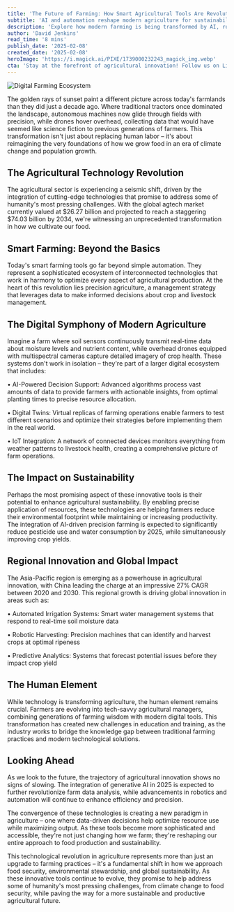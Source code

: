 ```yaml
---
title: 'The Future of Farming: How Smart Agricultural Tools Are Revolutionizing Food Production'
subtitle: 'AI and automation reshape modern agriculture for sustainability and efficiency'
description: 'Explore how modern farming is being transformed by AI, robotics, and smart technologies. From autonomous machines to precision agriculture, discover how these innovations are reshaping food production while promoting sustainability and efficiency.'
author: 'David Jenkins'
read_time: '8 mins'
publish_date: '2025-02-08'
created_date: '2025-02-08'
heroImage: 'https://i.magick.ai/PIXE/1739000232243_magick_img.webp'
cta: 'Stay at the forefront of agricultural innovation! Follow us on LinkedIn for daily updates on the latest developments in smart farming technologies and sustainable agriculture practices.'
---
```


![Digital Farming Ecosystem](https://i.magick.ai/PIXE/1739000232247_magick_img.webp)

The golden rays of sunset paint a different picture across today's farmlands than they did just a decade ago. Where traditional tractors once dominated the landscape, autonomous machines now glide through fields with precision, while drones hover overhead, collecting data that would have seemed like science fiction to previous generations of farmers. This transformation isn't just about replacing human labor – it's about reimagining the very foundations of how we grow food in an era of climate change and population growth.

## The Agricultural Technology Revolution

The agricultural sector is experiencing a seismic shift, driven by the integration of cutting-edge technologies that promise to address some of humanity's most pressing challenges. With the global agtech market currently valued at $26.27 billion and projected to reach a staggering $74.03 billion by 2034, we're witnessing an unprecedented transformation in how we cultivate our food.

## Smart Farming: Beyond the Basics

Today's smart farming tools go far beyond simple automation. They represent a sophisticated ecosystem of interconnected technologies that work in harmony to optimize every aspect of agricultural production. At the heart of this revolution lies precision agriculture, a management strategy that leverages data to make informed decisions about crop and livestock management.

## The Digital Symphony of Modern Agriculture

Imagine a farm where soil sensors continuously transmit real-time data about moisture levels and nutrient content, while overhead drones equipped with multispectral cameras capture detailed imagery of crop health. These systems don't work in isolation – they're part of a larger digital ecosystem that includes:

• AI-Powered Decision Support: Advanced algorithms process vast amounts of data to provide farmers with actionable insights, from optimal planting times to precise resource allocation.

• Digital Twins: Virtual replicas of farming operations enable farmers to test different scenarios and optimize their strategies before implementing them in the real world.

• IoT Integration: A network of connected devices monitors everything from weather patterns to livestock health, creating a comprehensive picture of farm operations.

## The Impact on Sustainability

Perhaps the most promising aspect of these innovative tools is their potential to enhance agricultural sustainability. By enabling precise application of resources, these technologies are helping farmers reduce their environmental footprint while maintaining or increasing productivity. The integration of AI-driven precision farming is expected to significantly reduce pesticide use and water consumption by 2025, while simultaneously improving crop yields.

## Regional Innovation and Global Impact

The Asia-Pacific region is emerging as a powerhouse in agricultural innovation, with China leading the charge at an impressive 27% CAGR between 2020 and 2030. This regional growth is driving global innovation in areas such as:

• Automated Irrigation Systems: Smart water management systems that respond to real-time soil moisture data

• Robotic Harvesting: Precision machines that can identify and harvest crops at optimal ripeness

• Predictive Analytics: Systems that forecast potential issues before they impact crop yield

## The Human Element

While technology is transforming agriculture, the human element remains crucial. Farmers are evolving into tech-savvy agricultural managers, combining generations of farming wisdom with modern digital tools. This transformation has created new challenges in education and training, as the industry works to bridge the knowledge gap between traditional farming practices and modern technological solutions.

## Looking Ahead

As we look to the future, the trajectory of agricultural innovation shows no signs of slowing. The integration of generative AI in 2025 is expected to further revolutionize farm data analysis, while advancements in robotics and automation will continue to enhance efficiency and precision.

The convergence of these technologies is creating a new paradigm in agriculture – one where data-driven decisions help optimize resource use while maximizing output. As these tools become more sophisticated and accessible, they're not just changing how we farm; they're reshaping our entire approach to food production and sustainability.

This technological revolution in agriculture represents more than just an upgrade to farming practices – it's a fundamental shift in how we approach food security, environmental stewardship, and global sustainability. As these innovative tools continue to evolve, they promise to help address some of humanity's most pressing challenges, from climate change to food security, while paving the way for a more sustainable and productive agricultural future.